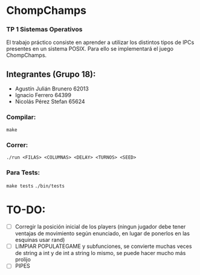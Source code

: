 # ChompChamps
### TP 1 Sistemas Operativos
El trabajo práctico consiste en aprender a utilizar los distintos tipos de IPCs presentes en un sistema POSIX. Para ello se implementará el juego ChompChamps.

## Integrantes (Grupo 18):
- Agustín Julián Brunero 62013
- Ignacio Ferrero 64399
- Nicolás Pérez Stefan 65624

### Compilar:
```make```

### Correr:
```./run <FILAS> <COLUMNAS> <DELAY> <TURNOS> <SEED>```

### Para Tests:
```make tests```
```./bin/tests```

# TO-DO:
- [ ] Corregir la posición inicial de los players (ningun jugador debe tener ventajas de movimiento según enunciado, en lugar de ponerlos en las esquinas usar rand)
- [ ] LIMPIAR POPULATEGAME y subfunciones, se convierte muchas veces de string a int y de int a string lo mismo, se puede hacer mucho más prolijo
- [ ] PIPES